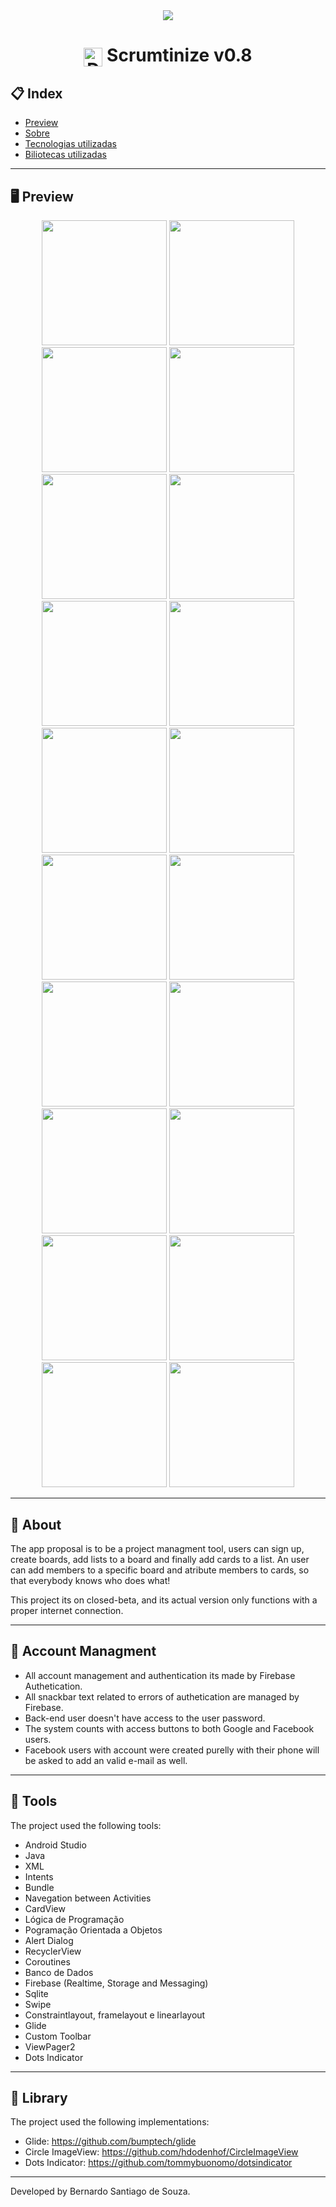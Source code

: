 
<div align="center">

<img src="https://github.com/bernardosan/images/blob/main/ScrumtinizeLogo.png?raw=true" width="parent">

# <img align="center" alt="Daniel-HTML" height="30" width="30" src="https://raw.githubusercontent.com/devicons/devicon/master/icons/android/android-original.svg"> Scrumtinize v0.8

</div>

<div align="center">
</div>

## 📋 Index

- [Preview](#-Preview)
- [Sobre](#-About)
- [Tecnologias utilizadas](#-Tools)
- [Biliotecas utilizadas](#-Librarys)

---


## 🖥 Preview

<div align="center">

<img src="https://github.com/bernardosan/images/blob/main/Screenshot_1674513256.png" width="200">
<img src="https://github.com/bernardosan/images/blob/main/Screenshot_1674513259.png" width="200">
<img src="https://github.com/bernardosan/images/blob/main/Screenshot_1674513262.png" width="200">
<img src="https://github.com/bernardosan/images/blob/main/Screenshot_1674513264.png" width="200">
<img src="https://github.com/bernardosan/images/blob/main/Screenshot_1674513271.png" width="200">
<img src="https://github.com/bernardosan/images/blob/main/Screenshot_1674513277.png" width="200">
<img src="https://github.com/bernardosan/images/blob/main/Screenshot_1674513284.png" width="200">
<img src="https://github.com/bernardosan/images/blob/main/Screenshot_1674513343.png" width="200">
<img src="https://github.com/bernardosan/images/blob/main/Screenshot_1674513337.png" width="200">
<img src="https://github.com/bernardosan/images/blob/main/Screenshot_1674513370.png" width="200">
<img src="https://github.com/bernardosan/images/blob/main/Screenshot_1674513474.png" width="200">
<img src="https://github.com/bernardosan/images/blob/main/Screenshot_1674513455.png" width="200">
<img src="https://github.com/bernardosan/images/blob/main/Screenshot_1674513560.png" width="200">
<img src="https://github.com/bernardosan/images/blob/main/Screenshot_1674513582.png" width="200">
<img src="https://github.com/bernardosan/images/blob/main/Screenshot_1674513586.png" width="200">
<img src="https://github.com/bernardosan/images/blob/main/Screenshot_1674513591.png" width="200">
<img src="https://github.com/bernardosan/images/blob/main/Screenshot_1674513621.png" width="200">
<img src="https://github.com/bernardosan/images/blob/main/Screenshot_1674513630.png" width="200">
<img src="https://github.com/bernardosan/images/blob/main/Screenshot_1674513759.png" width="200">
<img src="https://github.com/bernardosan/images/blob/main/Screenshot_1674518808.png" width="200">
 

 
</div>

---

## 📖 About

The app proposal is to be a project managment tool, users can sign up, create boards, add lists to a board and finally add cards to a list. An user can add members to a specific board and atribute members to cards, so that everybody knows who does what!

This project its on closed-beta, and its actual version only functions with a proper internet connection.

---

## :lock_with_ink_pen: Account Managment

- All account management and authentication its made by Firebase Authetication.
- All snackbar text related to errors of authetication are managed by Firebase.
- Back-end user doesn't have access to the user password.
- The system counts with access buttons to both Google and Facebook users.
- Facebook users with account were created purelly with their phone will be asked to add an valid e-mail as well.



---


## 🚀 Tools

The project used the following tools:

- Android Studio
- Java
- XML
- Intents
- Bundle
- Navegation between Activities
- CardView
- Lógica de Programação
- Pogramação Orientada a Objetos
- Alert Dialog
- RecyclerView
- Coroutines
- Banco de Dados
- Firebase (Realtime, Storage and Messaging)
- Sqlite
- Swipe
- Constraintlayout, framelayout e linearlayout
- Glide
- Custom Toolbar
- ViewPager2
- Dots Indicator


---


## 🚀 Library

The project used the following implementations:

- Glide: https://github.com/bumptech/glide
- Circle ImageView: https://github.com/hdodenhof/CircleImageView
- Dots Indicator: https://github.com/tommybuonomo/dotsindicator



---

Developed by Bernardo Santiago de Souza.
